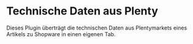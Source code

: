 # Technische Daten aus Plenty
Dieses Plugin überträgt die technischen Daten aus Plentymarkets eines Artikels zu Shopware in einen eigenen Tab.
